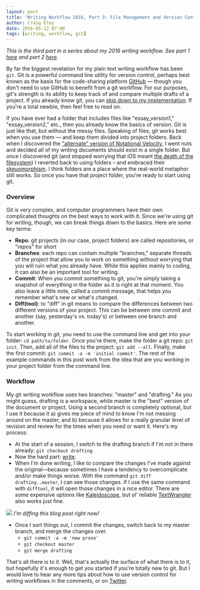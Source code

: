 ```yaml
---  
layout: post 
title: "Writing Workflow 2016, Part 3: File Management and Version Control"
author: Craig Eley 
date: 2016-05-12 07:00
tags: [writing, workflow, git]
---
```

*This is the third part in a series about my 2016 writing workflow. See part 1 [here](http://verifyandrepair.com/04-11-2016/writing-workflow-2016-markdown-environment/) and part 2 [here](http://verifyandrepair.com/04-13-2016/citations-export-preview/).*

By far the biggest revelation for my plain text writing workflow has been `git`. Git is a powerful command line utility for version control, perhaps best known as the basis for the code-sharing platform [GitHub](https://github.com/) — though you don't need to use GitHub to benefit from a git workflow. For our purposes, git's strength is its ability to keep track of and compare multiple drafts of a project. If you already know git, you can [skip down to my implementation](#workflow). If you're a total newbie, then feel free to read on.

If you have ever had a folder that includes files like "essay_version1," "essay_version2," etc., then you already know the basics of version. Git is just like that, but without the messy files. Speaking of files, git works best when you use them — and keep them divided into project folders. Back when I discovered the ["alternate" version of Notational Velocity](http://brettterpstra.com/projects/nvalt/), I went nuts and decided all of my writing documents should exist in a single folder. But once I discovered git (and stopped worrying that iOS meant [the death of the filesystem](http://www.fastcompany.com/3007889/how-one-new-service-tackling-death-file-system)) I reverted back to using folders – and embraced their [skeuomorphism](http://tumblr.austinkleon.com/post/58625662398). I think folders are a place where the real-world metaphor still works. So once you have that project folder, you're ready to start using git.

### Overview
Git is very complex, and computer programmers have their own complicated thoughts on the best ways to work with it. Since we're using git for writing, though, we can break things down to the basics. Here are some key terms:

- **Repo**: git projects (in our case, project folders) are called repositories, or "repos" for short
- **Branches**: each repo can contain multiple "branches," separate threads of the project that allow you to work on something without worrying that you will ruin what you already have. While this applies mainly to coding, it can also be an important tool for writing.
- **Commit**: When you commit something to git, you're simply taking a snapshot of everything in the folder as it is right at that moment. You also leave a little note, called a commit message, that helps you remember what's new or what's changed.
- **Diff(tool)**: to "diff" in git means to compare the differences between two different versions of your project. This can be between one commit and another (say, yesterday's vs. today's) or between one branch and another.

To start working in git, you need to use the command line and get into your folder: `cd path/to/folder`. Once you're there, make the folder a git repo: `git init`. Then, add all of the files to the project: `git add --all`. Finally, make the first commit: `git commit -a -m 'initial commit'`. The rest of the example commands in this post work from the idea that are you working in your project folder from the command line.

### <a name="workflow">Workflow</a>
My git writing workflow uses two branches: "master" and "drafting." As you might guess, drafting is a workspace, while master is the "best" version of the document or project. Using a second branch is completely optional, but I use it because it a) gives me piece of mind to know I'm not messing around on the master, and b) because it allows for a really granular level of revision and review for the times when you need or want it. Here's my process:

- At the start of a session, I switch to the drafting branch if I'm not in there already: `git checkout drafting`.
- Now the hard part: [write](http://36hrw115apll2tgpf9vbfhw1.wpengine.netdna-cdn.com/wp-content/uploads/2013/01/DSC_0112-780x521.jpg).
- When I'm done writing, I like to compare the changes I've made against the original—because sometimes I have a tendency to overcomplicate and/or make things worse. With the command `git diff drafting..master`, I can see those changes. If I use the same command with `difftool`, it will open those changes in a nice editor. There are some expensive options like [Kaleidoscope](http://www.kaleidoscopeapp.com/), but ol' reliable [TextWrangler](http://www.barebones.com/products/textwrangler/) also works just fine.

[![](http://d.pr/i/1cAzr+)](http://d.pr/i/1cAzr+)
*I'm diffing this blog post right now!*

- Once I sort things out, I commit the changes, switch back to my master branch, and merge the changes over.
    + `git commit -a -m 'new prose'`
    + `git checkout master`
    + `git merge drafting`

That's all there is to it. Well, that's actually the surface of what there is to it, but hopefully it's enough to get you started if you're totally new to git. But I would love to hear any more tips about how to use version control for writing workflows in the comments, or on [Twitter](http://twitter.com/craigeley).